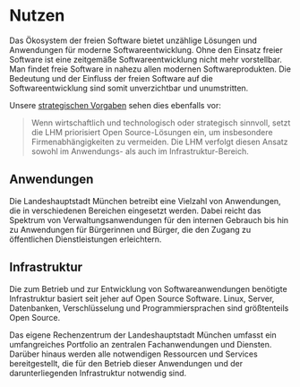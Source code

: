 
<script setup>
import TagTile from "../.vitepress/components/TagTile.vue";
</script>

# Nutzen

Das Ökosystem der freien Software bietet unzählige Lösungen und Anwendungen für moderne Softwareentwicklung.
Ohne den Einsatz freier Software ist eine zeitgemäße Softwareentwicklung nicht mehr vorstellbar.
Man findet freie Software in nahezu allen modernen Softwareprodukten.
Die Bedeutung und der Einfluss der freien Software auf die Softwareentwicklung sind somit unverzichtbar und unumstritten.

Unsere [strategischen Vorgaben](principles#rechtliche-und-politische-vorgaben) sehen dies ebenfalls vor:

> Wenn wirtschaftlich und technologisch oder strategisch sinnvoll, setzt die LHM priorisiert Open Source-Lösungen ein, um insbesondere Firmenabhängigkeiten zu vermeiden.
> Die LHM verfolgt diesen Ansatz sowohl im Anwendungs- als auch im Infrastruktur-Bereich.


## Anwendungen

Die Landeshauptstadt München betreibt eine Vielzahl von Anwendungen, die in verschiedenen Bereichen eingesetzt werden.
Dabei reicht das Spektrum von Verwaltungsanwendungen für den internen Gebrauch bis hin zu Anwendungen für Bürgerinnen und Bürger, die den Zugang zu öffentlichen Dienstleistungen erleichtern.

<TagTile
:available-tags="['application']"
show-tags
show-excerpt
/>


## Infrastruktur

Die zum Betrieb und zur Entwicklung von Softwareanwendungen benötigte Infrastruktur basiert seit jeher auf Open Source Software.
Linux, Server, Datenbanken, Verschlüsselung und Programmiersprachen sind größtenteils Open Source.

Das eigene Rechenzentrum der Landeshauptstadt München umfasst ein umfangreiches Portfolio an zentralen Fachanwendungen und Diensten.
Darüber hinaus werden alle notwendigen Ressourcen und Services bereitgestellt, die für den Betrieb dieser Anwendungen und der darunterliegenden Infrastruktur notwendig sind.

<TagTile
:available-tags="['infrastruktur']"
show-tags
show-excerpt
/>
